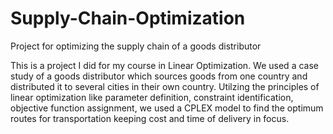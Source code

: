 # Supply-Chain-Optimization
Project for optimizing the supply chain of a goods distributor

This is a project I did for my course in Linear Optimization.
We used a case study of a goods distributor which sources goods from one country and distributed it to several cities in their own country.
Utilzing the principles of linear optimization like parameter definition, constraint identification, objective function assignment, we used a CPLEX model to find the optimum routes for transportation keeping cost and time of delivery in focus. 
